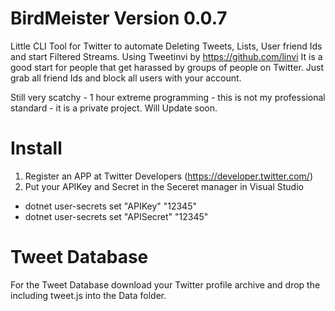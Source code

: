 # BirdMeister Version 0.0.7
Little CLI Tool for Twitter to automate Deleting Tweets, Lists, User friend Ids and start Filtered Streams. Using Tweetinvi by https://github.com/linvi
It is a good start for people that get harassed by groups of people on Twitter. Just grab all friend Ids and block all users with your account.

Still very scatchy - 1 hour extreme programming - this is not my professional standard - it is a private project. Will Update soon.

# Install
1. Register an APP at Twitter Developers (https://developer.twitter.com/)
2. Put your APIKey and Secret in the Seceret manager in Visual Studio

- dotnet user-secrets set "APIKey" "12345"
- dotnet user-secrets set "APISecret" "12345"

# Tweet Database
For the Tweet Database download your Twitter profile archive and drop the including tweet.js into the Data folder. 

